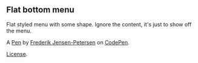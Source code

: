 Flat bottom menu
----------------
Flat styled menu with some shape. Ignore the content, it's just to show off the menu. 

A [Pen](http://codepen.io/RavingAPD/pen/ayFhL) by [Frederik Jensen-Petersen](http://codepen.io/RavingAPD) on [CodePen](http://codepen.io/).

[License](http://codepen.io/RavingAPD/pen/ayFhL/license).
